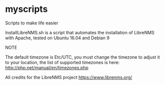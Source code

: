 # myscripts
Scripts to make life easier

InstallLibreNMS.sh is a script that automates the installation of LibreNMS with Apache, tested on Ubuntu 16.04 and Debian 9

NOTE

The default timezone is Etc/UTC, you must change the timezone to adjust it to your location, the list of supported timezones is here: http://php.net/manual/en/timezones.php

All credits for the LibreNMS project https://www.librenms.org/
